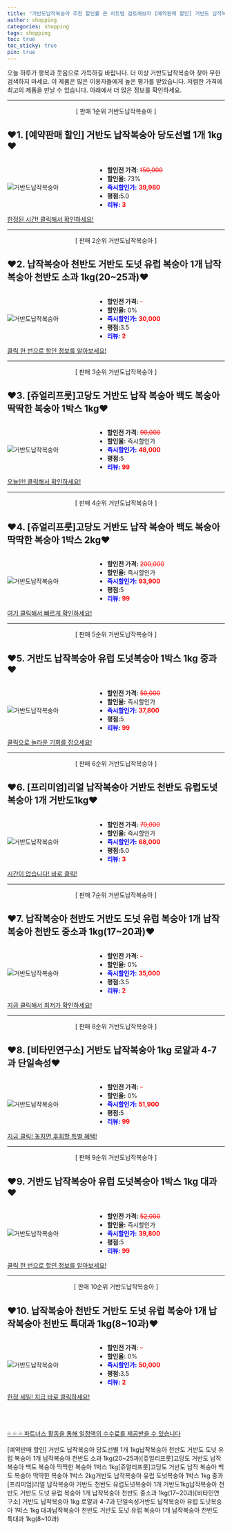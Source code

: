 ```yaml
---
title: "거반도납작복숭아 추천 할인률 큰 히트템 검토해보자 [예약판매 할인] 거반도 납작복숭아 당도선별"
author: shopping
categories: shopping
tags: shopping
toc: true
toc_sticky: true
pin: true
---
```

오늘 하루가 행복과 웃음으로 가득하길 바랍니다. 더 이상 거반도납작복숭아 찾아 무한 검색하지 마세요. 이 제품은 많은 이용자들에게 높은 평가를 받았습니다. 저렴한 가격에 최고의 제품을 만날 수 있습니다. 아래에서 더 많은 정보를 확인하세요.

---
<p class="toplist" style="margin: 0 auto; display: block; width: fit-content;">[ 판매 1순위 거반도납작복숭아 ]</p>

<h2><strong>❤️1. [예약판매 할인] 거반도 납작복숭아 당도선별 1개 1kg❤️</strong></h2>

<div style="display: flex; align-items: center;">
    <div style="flex: 0.4;">
        <img src="https://thumbnail8.coupangcdn.com/thumbnails/remote/230x230ex/image/vendor_inventory/17eb/f712ceb8208bcba974571b211f70dca857c44ed3fad38a935bd6c9ebd6df.jpeg" alt="거반도납작복숭아" style="max-width: 100%;">
    </div>
    <div style="flex: 0.6; margin-left: 10px;">
        <ul>
            <li><strong>할인전 가격:</strong> <del style="color: red;">150,000</del></li>
            <li><strong>할인율:</strong> 73%</li>
            <li><span style='color:blue'><strong>즉시할인가:</strong></span> <span style='color:red'><strong>39,980</strong></span></li>
            <li><strong>평점:</strong>5.0</li>
            <li><span style='color:blue'><strong>리뷰:</strong></span> <span style='color:red'><strong>3</strong></span></li>
        </ul>
    </div>
</div>
<div class="center">
    <a href="https://selin100587.github.io?lptag=AF9450613&subid=githubio&pageKey=8248917974&traceid=V0-153&itemId=23745051524&vendorItemId=90769617678" class="myButton">
        한정된 시간! 클릭해서 확인하세요!
    </a>
</div>


---
<p class="toplist" style="margin: 0 auto; display: block; width: fit-content;">[ 판매 2순위 거반도납작복숭아 ]</p>

<h2><strong>❤️2. 납작복숭아 천반도 거반도 도넛 유럽 복숭아 1개 납작복숭아 천반도 소과 1kg(20~25과)❤️</strong></h2>

<div style="display: flex; align-items: center;">
    <div style="flex: 0.4;">
        <img src="https://thumbnail6.coupangcdn.com/thumbnails/remote/230x230ex/image/vendor_inventory/9306/68a6b51e4f281ebe54fe405b5a29ac57ce31bd6de964018c2e3243cb9501.jpg" alt="거반도납작복숭아" style="max-width: 100%;">
    </div>
    <div style="flex: 0.6; margin-left: 10px;">
        <ul>
            <li><strong>할인전 가격:</strong> <del style="color: red;">-</del></li>
            <li><strong>할인율:</strong> 0%</li>
            <li><span style='color:blue'><strong>즉시할인가:</strong></span> <span style='color:red'><strong>30,000</strong></span></li>
            <li><strong>평점:</strong>3.5</li>
            <li><span style='color:blue'><strong>리뷰:</strong></span> <span style='color:red'><strong>2</strong></span></li>
        </ul>
    </div>
</div>
<div class="center">
    <a href="https://selin100587.github.io?lptag=AF9450613&subid=githubio&pageKey=8240035456&traceid=V0-153&itemId=23715111801&vendorItemId=90739984881" class="myButton">
        클릭 한 번으로 할인 정보를 알아보세요!
    </a>
</div>


---
<p class="toplist" style="margin: 0 auto; display: block; width: fit-content;">[ 판매 3순위 거반도납작복숭아 ]</p>

<h2><strong>❤️3. [쥬얼리프룻]고당도 거반도 납작 복숭아 백도 복숭아 딱딱한 복숭아 1박스 1kg❤️</strong></h2>

<div style="display: flex; align-items: center;">
    <div style="flex: 0.4;">
        <img src="https://thumbnail9.coupangcdn.com/thumbnails/remote/230x230ex/image/vendor_inventory/93e8/ea99e83ad3fedb1409958e3cff239daf7b14a16507350c1867d70a895c2e.jpg" alt="거반도납작복숭아" style="max-width: 100%;">
    </div>
    <div style="flex: 0.6; margin-left: 10px;">
        <ul>
            <li><strong>할인전 가격:</strong> <del style="color: red;">90,000</del></li>
            <li><strong>할인율:</strong> 즉시할인가</li>
            <li><span style='color:blue'><strong>즉시할인가:</strong></span> <span style='color:red'><strong>48,000</strong></span></li>
            <li><strong>평점:</strong>5</li>
            <li><span style='color:blue'><strong>리뷰:</strong></span> <span style='color:red'><strong>99</strong></span></li>
        </ul>
    </div>
</div>
<div class="center">
    <a href="https://selin100587.github.io?lptag=AF9450613&subid=githubio&pageKey=8226278434&traceid=V0-153&itemId=23658780653&vendorItemId=90684115936" class="myButton">
        오늘만! 클릭해서 확인하세요!
    </a>
</div>


---
<p class="toplist" style="margin: 0 auto; display: block; width: fit-content;">[ 판매 4순위 거반도납작복숭아 ]</p>

<h2><strong>❤️4. [쥬얼리프룻]고당도 거반도 납작 복숭아 백도 복숭아 딱딱한 복숭아 1박스 2kg❤️</strong></h2>

<div style="display: flex; align-items: center;">
    <div style="flex: 0.4;">
        <img src="https://thumbnail9.coupangcdn.com/thumbnails/remote/230x230ex/image/vendor_inventory/93e8/ea99e83ad3fedb1409958e3cff239daf7b14a16507350c1867d70a895c2e.jpg" alt="거반도납작복숭아" style="max-width: 100%;">
    </div>
    <div style="flex: 0.6; margin-left: 10px;">
        <ul>
            <li><strong>할인전 가격:</strong> <del style="color: red;">200,000</del></li>
            <li><strong>할인율:</strong> 즉시할인가</li>
            <li><span style='color:blue'><strong>즉시할인가:</strong></span> <span style='color:red'><strong>93,900</strong></span></li>
            <li><strong>평점:</strong>5</li>
            <li><span style='color:blue'><strong>리뷰:</strong></span> <span style='color:red'><strong>99</strong></span></li>
        </ul>
    </div>
</div>
<div class="center">
    <a href="https://selin100587.github.io?lptag=AF9450613&subid=githubio&pageKey=8226278434&traceid=V0-153&itemId=23658780651&vendorItemId=90684115927" class="myButton">
        여기 클릭해서 빠르게 확인하세요!
    </a>
</div>


---
<p class="toplist" style="margin: 0 auto; display: block; width: fit-content;">[ 판매 5순위 거반도납작복숭아 ]</p>

<h2><strong>❤️5. 거반도 납작복숭아 유럽 도넛복숭아 1박스 1kg 중과❤️</strong></h2>

<div style="display: flex; align-items: center;">
    <div style="flex: 0.4;">
        <img src="https://thumbnail10.coupangcdn.com/thumbnails/remote/230x230ex/image/vendor_inventory/bf96/fc2e7aafb10238227711a204daef4fdd99968352d26dc736a3358bca0406.png" alt="거반도납작복숭아" style="max-width: 100%;">
    </div>
    <div style="flex: 0.6; margin-left: 10px;">
        <ul>
            <li><strong>할인전 가격:</strong> <del style="color: red;">50,000</del></li>
            <li><strong>할인율:</strong> 즉시할인가</li>
            <li><span style='color:blue'><strong>즉시할인가:</strong></span> <span style='color:red'><strong>37,800</strong></span></li>
            <li><strong>평점:</strong>5</li>
            <li><span style='color:blue'><strong>리뷰:</strong></span> <span style='color:red'><strong>99</strong></span></li>
        </ul>
    </div>
</div>
<div class="center">
    <a href="https://selin100587.github.io?lptag=AF9450613&subid=githubio&pageKey=8253182852&traceid=V0-153&itemId=23763721587&vendorItemId=90788104011" class="myButton">
        클릭으로 놀라운 기회를 잡으세요!
    </a>
</div>


---
<p class="toplist" style="margin: 0 auto; display: block; width: fit-content;">[ 판매 6순위 거반도납작복숭아 ]</p>

<h2><strong>❤️6. [프리미엄]리얼 납작복숭아 거반도 천반도 유럽도넛복숭아 1개 거반도1kg❤️</strong></h2>

<div style="display: flex; align-items: center;">
    <div style="flex: 0.4;">
        <img src="https://thumbnail7.coupangcdn.com/thumbnails/remote/230x230ex/image/vendor_inventory/3118/3506923c7c25a302a1f43c33da71e1ad7f1268f3ea24649c2480cdfb4399.jpg" alt="거반도납작복숭아" style="max-width: 100%;">
    </div>
    <div style="flex: 0.6; margin-left: 10px;">
        <ul>
            <li><strong>할인전 가격:</strong> <del style="color: red;">70,000</del></li>
            <li><strong>할인율:</strong> 즉시할인가</li>
            <li><span style='color:blue'><strong>즉시할인가:</strong></span> <span style='color:red'><strong>68,000</strong></span></li>
            <li><strong>평점:</strong>5.0</li>
            <li><span style='color:blue'><strong>리뷰:</strong></span> <span style='color:red'><strong>3</strong></span></li>
        </ul>
    </div>
</div>
<div class="center">
    <a href="https://selin100587.github.io?lptag=AF9450613&subid=githubio&pageKey=8248839622&traceid=V0-153&itemId=23744788534&vendorItemId=90769355985" class="myButton">
        시간이 없습니다! 바로 클릭!
    </a>
</div>


---
<p class="toplist" style="margin: 0 auto; display: block; width: fit-content;">[ 판매 7순위 거반도납작복숭아 ]</p>

<h2><strong>❤️7. 납작복숭아 천반도 거반도 도넛 유럽 복숭아 1개 납작복숭아 천반도 중소과 1kg(17~20과)❤️</strong></h2>

<div style="display: flex; align-items: center;">
    <div style="flex: 0.4;">
        <img src="https://thumbnail6.coupangcdn.com/thumbnails/remote/230x230ex/image/vendor_inventory/9306/68a6b51e4f281ebe54fe405b5a29ac57ce31bd6de964018c2e3243cb9501.jpg" alt="거반도납작복숭아" style="max-width: 100%;">
    </div>
    <div style="flex: 0.6; margin-left: 10px;">
        <ul>
            <li><strong>할인전 가격:</strong> <del style="color: red;">-</del></li>
            <li><strong>할인율:</strong> 0%</li>
            <li><span style='color:blue'><strong>즉시할인가:</strong></span> <span style='color:red'><strong>35,000</strong></span></li>
            <li><strong>평점:</strong>3.5</li>
            <li><span style='color:blue'><strong>리뷰:</strong></span> <span style='color:red'><strong>2</strong></span></li>
        </ul>
    </div>
</div>
<div class="center">
    <a href="https://selin100587.github.io?lptag=AF9450613&subid=githubio&pageKey=8240035456&traceid=V0-153&itemId=23715111810&vendorItemId=90739984938" class="myButton">
        지금 클릭해서 최저가 확인하세요!
    </a>
</div>


---
<p class="toplist" style="margin: 0 auto; display: block; width: fit-content;">[ 판매 8순위 거반도납작복숭아 ]</p>

<h2><strong>❤️8. [비타민연구소] 거반도 납작복숭아 1kg 로얄과 4-7과 단일속성❤️</strong></h2>

<div style="display: flex; align-items: center;">
    <div style="flex: 0.4;">
        <img src="https://thumbnail7.coupangcdn.com/thumbnails/remote/230x230ex/image/vendor_inventory/e379/89b37bcc812248387602a0dfcdbb96f815dcd467dd1af98ff5dbb5d70395.jpg" alt="거반도납작복숭아" style="max-width: 100%;">
    </div>
    <div style="flex: 0.6; margin-left: 10px;">
        <ul>
            <li><strong>할인전 가격:</strong> <del style="color: red;">-</del></li>
            <li><strong>할인율:</strong> 0%</li>
            <li><span style='color:blue'><strong>즉시할인가:</strong></span> <span style='color:red'><strong>51,900</strong></span></li>
            <li><strong>평점:</strong>5</li>
            <li><span style='color:blue'><strong>리뷰:</strong></span> <span style='color:red'><strong>99</strong></span></li>
        </ul>
    </div>
</div>
<div class="center">
    <a href="https://selin100587.github.io?lptag=AF9450613&subid=githubio&pageKey=8253204307&traceid=V0-153&itemId=23763818755&vendorItemId=90788199492" class="myButton">
        지금 클릭! 놓치면 후회할 특별 혜택!
    </a>
</div>


---
<p class="toplist" style="margin: 0 auto; display: block; width: fit-content;">[ 판매 9순위 거반도납작복숭아 ]</p>

<h2><strong>❤️9. 거반도 납작복숭아 유럽 도넛복숭아 1박스 1kg 대과❤️</strong></h2>

<div style="display: flex; align-items: center;">
    <div style="flex: 0.4;">
        <img src="https://thumbnail10.coupangcdn.com/thumbnails/remote/230x230ex/image/vendor_inventory/bf96/fc2e7aafb10238227711a204daef4fdd99968352d26dc736a3358bca0406.png" alt="거반도납작복숭아" style="max-width: 100%;">
    </div>
    <div style="flex: 0.6; margin-left: 10px;">
        <ul>
            <li><strong>할인전 가격:</strong> <del style="color: red;">52,000</del></li>
            <li><strong>할인율:</strong> 즉시할인가</li>
            <li><span style='color:blue'><strong>즉시할인가:</strong></span> <span style='color:red'><strong>39,800</strong></span></li>
            <li><strong>평점:</strong>5</li>
            <li><span style='color:blue'><strong>리뷰:</strong></span> <span style='color:red'><strong>99</strong></span></li>
        </ul>
    </div>
</div>
<div class="center">
    <a href="https://selin100587.github.io?lptag=AF9450613&subid=githubio&pageKey=8253182852&traceid=V0-153&itemId=23763721586&vendorItemId=90788104007" class="myButton">
        클릭 한 번으로 할인 정보를 알아보세요!
    </a>
</div>


---
<p class="toplist" style="margin: 0 auto; display: block; width: fit-content;">[ 판매 10순위 거반도납작복숭아 ]</p>

<h2><strong>❤️10. 납작복숭아 천반도 거반도 도넛 유럽 복숭아 1개 납작복숭아 천반도 특대과 1kg(8~10과)❤️</strong></h2>

<div style="display: flex; align-items: center;">
    <div style="flex: 0.4;">
        <img src="https://thumbnail6.coupangcdn.com/thumbnails/remote/230x230ex/image/vendor_inventory/9306/68a6b51e4f281ebe54fe405b5a29ac57ce31bd6de964018c2e3243cb9501.jpg" alt="거반도납작복숭아" style="max-width: 100%;">
    </div>
    <div style="flex: 0.6; margin-left: 10px;">
        <ul>
            <li><strong>할인전 가격:</strong> <del style="color: red;">-</del></li>
            <li><strong>할인율:</strong> 0%</li>
            <li><span style='color:blue'><strong>즉시할인가:</strong></span> <span style='color:red'><strong>50,000</strong></span></li>
            <li><strong>평점:</strong>3.5</li>
            <li><span style='color:blue'><strong>리뷰:</strong></span> <span style='color:red'><strong>2</strong></span></li>
        </ul>
    </div>
</div>
<div class="center">
    <a href="https://selin100587.github.io?lptag=AF9450613&subid=githubio&pageKey=8240035456&traceid=V0-153&itemId=23715111814&vendorItemId=90739984962" class="myButton">
        한정 세일! 지금 바로 클릭하세요!
    </a>
</div>

<br><br><br>[💦 💦 💦 파트너스 활동을 통해 일정액의 수수료를 제공받을 수 있습니다](https://link.coupang.com/a/bcpT2c)<br><br>[예약판매 할인] 거반도 납작복숭아 당도선별 1개 1kg납작복숭아 천반도 거반도 도넛 유럽 복숭아 1개 납작복숭아 천반도 소과 1kg(20~25과)[쥬얼리프룻]고당도 거반도 납작 복숭아 백도 복숭아 딱딱한 복숭아 1박스 1kg[쥬얼리프룻]고당도 거반도 납작 복숭아 백도 복숭아 딱딱한 복숭아 1박스 2kg거반도 납작복숭아 유럽 도넛복숭아 1박스 1kg 중과[프리미엄]리얼 납작복숭아 거반도 천반도 유럽도넛복숭아 1개 거반도1kg납작복숭아 천반도 거반도 도넛 유럽 복숭아 1개 납작복숭아 천반도 중소과 1kg(17~20과)[비타민연구소] 거반도 납작복숭아 1kg 로얄과 4-7과 단일속성거반도 납작복숭아 유럽 도넛복숭아 1박스 1kg 대과납작복숭아 천반도 거반도 도넛 유럽 복숭아 1개 납작복숭아 천반도 특대과 1kg(8~10과)